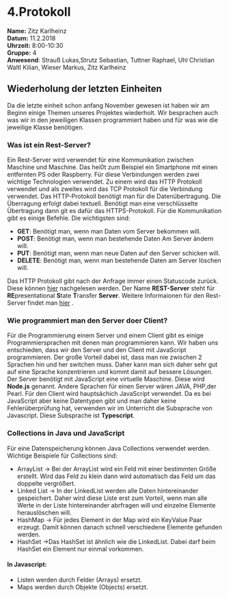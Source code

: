 # 4.Protokoll
**Name:** Zitz Karlheinz   
**Datum:** 11.2.2018  
**Uhrzeit:** 8:00-10:30  
**Gruppe:** 4  
**Anwesend**: Strauß Lukas,Strutz Sebastian, Tuttner Raphael,  Uhl Christian  Waltl Kilian, Wieser Markus, Zitz Karlheinz  

## Wiederholung der letzten Einheiten  

Da die letzte einheit schon anfang November gewesen ist haben wir am Beginn einige Themen unseres Projektes wiederholt. Wir besprachen auch was wir in den jeweiligen Klassen programmiert haben und für was wie die jeweilige Klasse benötigen. 

### Was ist ein Rest-Server?
Ein Rest-Server wird verwendet für eine Kommunikation zwischen Maschine und Maschine. Das hei0t zum Beispiel ein Smartphone mit einen entfernten PS oder Raspberry. Für diese Verbindungen werden zwei wichtige Technologien verwendet. Zu einem wird das HTTP Protokoll verwendet und als zweites wird das TCP Protokoll für die Verbindung verwendet. Das HTTP-Protokoll benötigt man für die Datenübertragung. Die Überragung erfolgt dabei textuell. Benötigt man eine verschlüsselte Übertragung dann git es dafür das HTTPS-Protokoll. Für die Kommunikation gibt es einige Befehle. Die wichtigsten sind:  
* **GET**:     Benötigt man, wenn man Daten vom Server bekommen will.  
* **POST**:    Benötigt man, wenn man bestehende Daten Am Server ändern will.  
* **PUT**:     Benötigt man, wenn man neue Daten auf den Server schicken will. 
* **DELETE**:  Benötigt man, wenn man bestehende Daten am Server löschen will. 

Das HTTP Protokoll gibt nach der Anfrage immer einen Statuscode zurück. Diese können [hier](https://en.wikipedia.org/wiki/List_of_HTTP_status_codes) nachgelesen werden. 
Der Name **REST-Server** steht für  **RE**presentational **S**tate **T**ransfer **Server**.  Weitere Informaionen für den Rest-Server findet man [hier](https://de.wikipedia.org/wiki/Representational_State_Transfer) .  

### Wie programmiert man den Server doer Client?  
Für die Programmierung einem Server und einem Client gibt es einige Programmiersprachen mit denen man programmieren kann. Wir haben uns entschieden, dass wir den Server und den Client mit JavaScript programmieren. Der große Vorteil dabei ist, dass man nie zwischen 2 Sprachen hin und her switchen muss. Daher kann man sich daher sehr gut auf eine Sprache konzentrieren und kommt damit auf bessere Lösungen. Der Server benötigt mit JavaScript eine virtuelle Maschine. Diese wird **Node.js** genannt. Andere Sprachen für einen Server wären JAVA, PHP,der Pearl. Für den Client wird hauptsächich JavaScript verwendet. Da es bei JavaScript aber keine Datentypen gibt und man daher keine Fehlerüberprüfung hat, verwenden wir im Unterricht die Subsprache von Javascript. Diese Subsprache ist **Typescript**. 

### Collections in Java und JavaScript  
Für eine Datenspeicherung können Java Collections verwendet werden. Wichtige Beispiele für Collections sind:  
* ArrayList     -> Bei der ArrayList wird ein Feld mit einer bestimmten Größe erstellt. Wird das Feld zu klein dann wird automatisch das Feld um das doppelte vergrößert.  
* Linked List   -> In der LinkedList werden alle Daten hintereinander gespeichert. Daher wird diese Liste erst zum Vorteil, wenn man alle Werte in der Liste hintereinander abrfragen will und einzelne Elemente herauslöschen will.  
* HashMap       -> Für jedes Element in der Map wird ein KeyValue Paar erzeugt. Damit können danach schnell verschiedene Elemente gefunden werden.  
* HashSet       ->Das HashSet ist ähnlich wie die LinkedList. Dabei darf beim HashSet ein Element nur einmal vorkommen.  

#### In Javascript:  
* Listen werden durch Felder (Arrays) ersetzt.
* Maps werden durch Objekte (Objects) ersetzt.  

